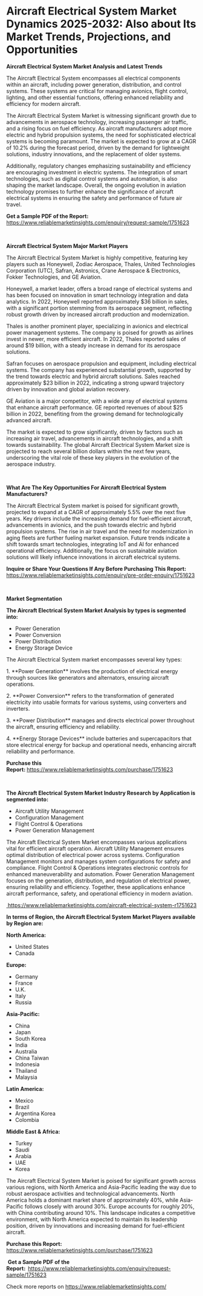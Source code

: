<p><h1>Aircraft Electrical System Market Dynamics 2025-2032: Also about Its Market Trends, Projections, and Opportunities</h1></p><p><strong>Aircraft Electrical System Market Analysis and Latest Trends</strong></p>
<p><p>The Aircraft Electrical System encompasses all electrical components within an aircraft, including power generation, distribution, and control systems. These systems are critical for managing avionics, flight control, lighting, and other essential functions, offering enhanced reliability and efficiency for modern aircraft.</p><p>The Aircraft Electrical System Market is witnessing significant growth due to advancements in aerospace technology, increasing passenger air traffic, and a rising focus on fuel efficiency. As aircraft manufacturers adopt more electric and hybrid propulsion systems, the need for sophisticated electrical systems is becoming paramount. The market is expected to grow at a CAGR of 10.2% during the forecast period, driven by the demand for lightweight solutions, industry innovations, and the replacement of older systems.</p><p>Additionally, regulatory changes emphasizing sustainability and efficiency are encouraging investment in electric systems. The integration of smart technologies, such as digital control systems and automation, is also shaping the market landscape. Overall, the ongoing evolution in aviation technology promises to further enhance the significance of aircraft electrical systems in ensuring the safety and performance of future air travel.</p></p>
<p><strong>Get a Sample PDF of the Report:&nbsp;</strong> <a href="https://www.reliablemarketinsights.com/enquiry/request-sample/1751623?utm_campaign=1938&utm_medium=2&utm_source=Github&utm_content=ia&utm_term=19022025&utm_id=aircraft-electrical-system">https://www.reliablemarketinsights.com/enquiry/request-sample/1751623</a></p>
<p>&nbsp;</p>
<p><strong>Aircraft Electrical System Major Market Players</strong></p>
<p><p>The Aircraft Electrical System Market is highly competitive, featuring key players such as Honeywell, Zodiac Aerospace, Thales, United Technologies Corporation (UTC), Safran, Astronics, Crane Aerospace & Electronics, Fokker Technologies, and GE Aviation. </p><p>Honeywell, a market leader, offers a broad range of electrical systems and has been focused on innovation in smart technology integration and data analytics. In 2022, Honeywell reported approximately $36 billion in sales, with a significant portion stemming from its aerospace segment, reflecting robust growth driven by increased aircraft production and modernization.</p><p>Thales is another prominent player, specializing in avionics and electrical power management systems. The company is poised for growth as airlines invest in newer, more efficient aircraft. In 2022, Thales reported sales of around $19 billion, with a steady increase in demand for its aerospace solutions.</p><p>Safran focuses on aerospace propulsion and equipment, including electrical systems. The company has experienced substantial growth, supported by the trend towards electric and hybrid aircraft solutions. Sales reached approximately $23 billion in 2022, indicating a strong upward trajectory driven by innovation and global aviation recovery.</p><p>GE Aviation is a major competitor, with a wide array of electrical systems that enhance aircraft performance. GE reported revenues of about $25 billion in 2022, benefiting from the growing demand for technologically advanced aircraft.</p><p>The market is expected to grow significantly, driven by factors such as increasing air travel, advancements in aircraft technologies, and a shift towards sustainability. The global Aircraft Electrical System Market size is projected to reach several billion dollars within the next few years, underscoring the vital role of these key players in the evolution of the aerospace industry.</p></p>
<p>&nbsp;</p>
<p><strong>What Are The Key Opportunities For Aircraft Electrical System Manufacturers?</strong></p>
<p><p>The Aircraft Electrical System market is poised for significant growth, projected to expand at a CAGR of approximately 5.5% over the next five years. Key drivers include the increasing demand for fuel-efficient aircraft, advancements in avionics, and the push towards electric and hybrid propulsion systems. The rise in air travel and the need for modernization in aging fleets are further fueling market expansion. Future trends indicate a shift towards smart technologies, integrating IoT and AI for enhanced operational efficiency. Additionally, the focus on sustainable aviation solutions will likely influence innovations in aircraft electrical systems.</p></p>
<p><strong>Inquire or Share Your Questions If Any Before Purchasing This Report:</strong> <a href="https://www.reliablemarketinsights.com/enquiry/pre-order-enquiry/1751623?utm_campaign=1938&utm_medium=2&utm_source=Github&utm_content=ia&utm_term=19022025&utm_id=aircraft-electrical-system">https://www.reliablemarketinsights.com/enquiry/pre-order-enquiry/1751623</a></p>
<p>&nbsp;</p>
<p><strong>Market Segmentation</strong></p>
<p><strong>The Aircraft Electrical System Market Analysis by types is segmented into:</strong></p>
<p><ul><li>Power Generation</li><li>Power Conversion</li><li>Power Distribution</li><li>Energy Storage Device</li></ul></p>
<p><p>The Aircraft Electrical System market encompasses several key types: </p><p>1. **Power Generation** involves the production of electrical energy through sources like generators and alternators, ensuring aircraft operations.</p><p>  </p><p>2. **Power Conversion** refers to the transformation of generated electricity into usable formats for various systems, using converters and inverters.</p><p>  </p><p>3. **Power Distribution** manages and directs electrical power throughout the aircraft, ensuring efficiency and reliability. </p><p>4. **Energy Storage Devices** include batteries and supercapacitors that store electrical energy for backup and operational needs, enhancing aircraft reliability and performance.</p></p>
<p><strong>Purchase this Report:&nbsp;</strong><a href="https://www.reliablemarketinsights.com/purchase/1751623?utm_campaign=1938&utm_medium=2&utm_source=Github&utm_content=ia&utm_term=19022025&utm_id=aircraft-electrical-system">https://www.reliablemarketinsights.com/purchase/1751623</a></p>
<p>&nbsp;</p>
<p><strong>The Aircraft Electrical System Market Industry Research by Application is segmented into:</strong></p>
<p><ul><li>Aircraft Utility Management</li><li>Configuration Management</li><li>Flight Control & Operations</li><li>Power Generation Management</li></ul></p>
<p><p>The Aircraft Electrical System Market encompasses various applications vital for efficient aircraft operation. Aircraft Utility Management ensures optimal distribution of electrical power across systems. Configuration Management monitors and manages system configurations for safety and compliance. Flight Control & Operations integrates electronic controls for enhanced maneuverability and automation. Power Generation Management focuses on the generation, distribution, and regulation of electrical power, ensuring reliability and efficiency. Together, these applications enhance aircraft performance, safety, and operational efficiency in modern aviation.</p></p>
<p><a href="https://www.reliablemarketinsights.com/aircraft-electrical-system-r1751623?utm_campaign=1938&utm_medium=2&utm_source=Github&utm_content=ia&utm_term=19022025&utm_id=aircraft-electrical-system">&nbsp;https://www.reliablemarketinsights.com/aircraft-electrical-system-r1751623</a></p>
<p><strong>In terms of Region, the Aircraft Electrical System Market Players available by Region are:</strong></p>
<p>
    <p> <strong> North America: </strong>
        <ul>
            <li>United States</li>
            <li>Canada</li>
        </ul>
        </p> 
    <p> <strong> Europe: </strong>
        <ul>
            <li>Germany</li>
            <li>France</li>
            <li>U.K.</li>
            <li>Italy</li>
            <li>Russia</li>
        </ul>
        </p> 
    <p> <strong> Asia-Pacific: </strong>
        <ul>
            <li>China</li>
            <li>Japan</li>
            <li>South Korea</li>
            <li>India</li>
            <li>Australia</li>
            <li>China Taiwan</li>
            <li>Indonesia</li>
            <li>Thailand</li>
            <li>Malaysia</li>
        </ul>
        </p> 
    <p> <strong> Latin America: </strong>
        <ul>
            <li>Mexico</li>
            <li>Brazil</li>
            <li>Argentina Korea</li>
            <li>Colombia</li>
        </ul>
        </p> 
    <p> <strong> Middle East & Africa: </strong>
        <ul>
            <li>Turkey</li>
            <li>Saudi</li>
            <li>Arabia</li>
            <li>UAE</li>
            <li>Korea</li>
        </ul>
    </p>
    </p>
<p><p>The Aircraft Electrical System Market is poised for significant growth across various regions, with North America and Asia-Pacific leading the way due to robust aerospace activities and technological advancements. North America holds a dominant market share of approximately 40%, while Asia-Pacific follows closely with around 30%. Europe accounts for roughly 20%, with China contributing around 10%. This landscape indicates a competitive environment, with North America expected to maintain its leadership position, driven by innovations and increasing demand for fuel-efficient aircraft.</p></p>
<p><strong>Purchase this Report: </strong><a href="https://www.reliablemarketinsights.com/purchase/1751623?utm_campaign=1938&utm_medium=2&utm_source=Github&utm_content=ia&utm_term=19022025&utm_id=aircraft-electrical-system">https://www.reliablemarketinsights.com/purchase/1751623</a></p>
<p>&nbsp;<strong>Get a Sample PDF of the Report:&nbsp;&nbsp;</strong><a href="https://www.reliablemarketinsights.com/enquiry/request-sample/1751623?utm_campaign=1938&utm_medium=2&utm_source=Github&utm_content=ia&utm_term=19022025&utm_id=aircraft-electrical-system">https://www.reliablemarketinsights.com/enquiry/request-sample/1751623</a></p>
<p><strong></strong></p>
<p>Check more reports on <a href="https://www.reliablemarketinsights.com/?utm_campaign=1938&utm_medium=2&utm_source=Github&utm_content=ia&utm_term=19022025&utm_id=aircraft-electrical-system">https://www.reliablemarketinsights.com/</a></p>